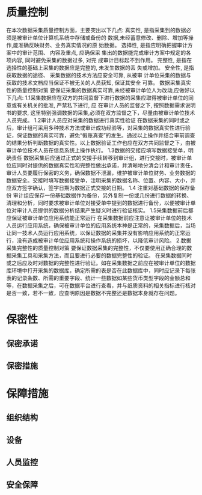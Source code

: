 # 质量控制
在本次数据采集质量控制方面，主要突出以下几点:
真实性, 是指采集到的数据必须是被审计单位计算机系统中存储或备份的 数据,未经蓄意修改、删除、增加等操作,能准确反映财务、业务真实情况的原 始数据。
选择性, 是指应明确把握审计方案中的审计范围、 内容及重点, 应确保采 集出的数据能完成审计方案中规定的各项内容, 同时避免采集的数据过多, 对完 成审计目标起不到作用。
完整性, 是指在选择性的基础上采集的数据应是完整的, 未发生数据的丢 失或增加。
安全性, 是指获取数据的途径、 采集数据的技术方法应安全可靠, 从被审 计单位采集的数据与获取的技术文档应当保证不被无关的人员获知, 保证其安全 可靠。
数据采集真实性的质量控制对策
要保证采集的数据真实可靠,未经被审计单位人为改动,应做好以下几点: 
1.1采集数据应在双方的共同监督下进行数据的采集应取得被审计单位的同意或有关机关的批准, 严禁私下进行, 应 在审计人员的监督之下, 按照数据需求说明书的要求, 这里特别强调数据的采集,必须在双方监督之下，尽量由被审计单位技术人员完成。
1.2审计人员应对采集的数据进行真实性验证
在数据采集的同时或之后，审计组可采用多种技术方法或审计成功经验等，对采集的数据真实性进行验证，保证数据的真实可靠，避免“假账真查”的发生。通过以上操作并结合审前调查的结果分析判断数据的真实性。以上数据验证工作也应在双方共同监督之下，由被审计单位技术人员在信息系统上操作执行。
1.3数据的交接应填写数据接受单，明确责任
数据采集后应通过正式的交接手续转移到审计组，进行交接时，被审计单位应同时对提供的数据真实性和完整性做出承诺，并清晰地分清会计和审计责任，审计人员要履行保密的义务，确保数据不泄漏，维护被审计单位财务、业务数据的数据安全。交接时填写数据接受单，注明采集的数据名称、位置、内容、大小，并应双方签字确认，签字日期为数据正式交接的日期。
1.4 注重对基础数据的保存备份
审计组应保存一份基础数据作为备份，另外复制一份或几份进行数据的转换、清理和分析，同时要求被审计单位对接受单中提到的数据进行备份，以便被审计单位对审计人员提供的数据分析结果产生疑义时进行验证核实。
1.5采集数据前后都应保证被审计单位应用系统能正常运行
在采集数据前应注意让被审计单位的技术人员运行应用系统，确保被审计单位的应用系统本神是正常的，采集数据后，当场让同一技术人员运行应用系统，以保证数据的采集并没有影响应用系统的正常运行，没有造成被审计单位应用系统和操作系统的损坏，以降低审计风险。
2.数据采集完整性的质量控制对策
要保证数据采集的完整性，不仅要使用正确合理的数据采集工具和采集方法，而且要进行必要的数据完整性的验证。
在采集数据同时或之后应及时对数据的完整性进行验证。如在采集数据之前应在被审计单位的数据库环境中打开采集的数据库，确定所需的表是否在此数据库中，同时应记录下每张表的记录条数、所需的重要字段、统计一些数据如某些货币类型字段的金额总和等，在数据采集之后，可在数据平台进行查看，并与纸质资料的相关指标进行核对是否一致，若不一致，应查明原因是数据不完整还是数据本身就存在问题。
# 保密性
## 保密承诺

## 保密措施

# 保障措施
## 组织结构
## 设备
## 人员监控
## 安全保障

